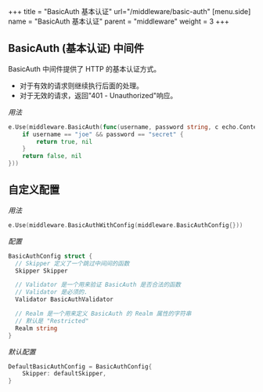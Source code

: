 +++
title = "BasicAuth 基本认证"
url="/middleware/basic-auth"
[menu.side]
  name = "BasicAuth 基本认证"
  parent = "middleware"
  weight = 3
+++

## BasicAuth (基本认证) 中间件

BasicAuth 中间件提供了 HTTP 的基本认证方式。

- 对于有效的请求则继续执行后面的处理。
- 对于无效的请求，返回"401 - Unauthorized"响应。

*用法*

```go
e.Use(middleware.BasicAuth(func(username, password string, c echo.Context) (bool, error) {
	if username == "joe" && password == "secret" {
		return true, nil
	}
	return false, nil
}))
```

## 自定义配置

*用法*

```go
e.Use(middleware.BasicAuthWithConfig(middleware.BasicAuthConfig{}))
```

*配置*

```go
BasicAuthConfig struct {
  // Skipper 定义了一个跳过中间间的函数
  Skipper Skipper

  // Validator 是一个用来验证 BasicAuth 是否合法的函数
  // Validator 是必须的.
  Validator BasicAuthValidator

  // Realm 是一个用来定义 BasicAuth 的 Realm 属性的字符串
  // 默认是 "Restricted"
  Realm string
}
```

*默认配置*

```go
DefaultBasicAuthConfig = BasicAuthConfig{
	Skipper: defaultSkipper,
}
```











